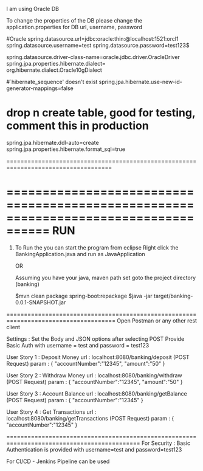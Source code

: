 I am using Oracle DB

To change the properties of the DB please change the application.properties for DB url, username, password <sample below>

#Oracle
spring.datasource.url=jdbc:oracle:thin:@localhost:1521:orcl1
spring.datasource.username=test
spring.datasource.password=test123$

spring.datasource.driver-class-name=oracle.jdbc.driver.OracleDriver
spring.jpa.properties.hibernate.dialect= org.hibernate.dialect.Oracle10gDialect

#`hibernate_sequence' doesn't exist
spring.jpa.hibernate.use-new-id-generator-mappings=false

# drop n create table, good for testing, comment this in production
spring.jpa.hibernate.ddl-auto=create
spring.jpa.properties.hibernate.format_sql=true

====================================================================================

====================================================================================
RUN
====

1) To Run the you can start the program from eclipse
   Right click the BankingApplication.java and run as JavaApplication
   
   OR
   
   Assuming you have your java, maven path set goto the project directory (banking)
   
   $mvn clean package spring-boot:repackage 
   $java -jar target/banking-0.0.1-SNAPSHOT.jar
   
=====================================================================================
Open Postman or any other rest client

Settings : Set the Body and JSON options after selecting POST 
           Provide Basic Auth with username = test and password = test123

User Story 1 : Deposit Money
url : localhost:8080/banking/deposit (POST Request)
param : {
			"accountNumber":"12345",
			"amount":"50"
			}
			
			
User Story 2 : Withdraw Money
url : localhost:8080/banking/withdraw (POST Request)
param : {
			"accountNumber":"12345",
			"amount":"50"
		}
		
User Story 3 : Account Balance
url : localhost:8080/banking/getBalance (POST Request)
param : {
			"accountNumber":"12345"
		}
		
User Story 4 : Get Transactions
url : localhost:8080/banking/getTransactions (POST Request)
param : {
			"accountNumber":"12345"
		}
		
============================================================================================
For Security : Basic Authentication is provided with username=test and password=test123

For CI/CD - Jenkins Pipeline can be used